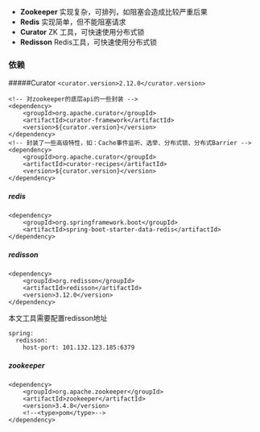 
* **Zookeeper** 实现复杂，可排列，如阻塞会造成比较严重后果 
* **Redis** 实现简单，但不能阻塞请求
* **Curator**  ZK 工具，可快速使用分布式锁
* **Redisson**  Redis工具，可快速使用分布式锁

### 依赖
#####Curator
`<curator.version>2.12.0</curator.version>`
```
<!-- 对zookeeper的底层api的一些封装 -->
<dependency>
    <groupId>org.apache.curator</groupId>
    <artifactId>curator-framework</artifactId>
    <version>${curator.version}</version>
</dependency>
<!-- 封装了一些高级特性，如：Cache事件监听、选举、分布式锁、分布式Barrier -->
<dependency>
    <groupId>org.apache.curator</groupId>
    <artifactId>curator-recipes</artifactId>
    <version>${curator.version}</version>
</dependency>
```

##### redis
```aidl
<dependency>
    <groupId>org.springframework.boot</groupId>
    <artifactId>spring-boot-starter-data-redis</artifactId>
</dependency>
```

##### redisson
```aidl
<dependency>
    <groupId>org.redisson</groupId>
    <artifactId>redisson</artifactId>
    <version>3.12.0</version>
</dependency>
```
本文工具需要配置redisson地址
```aidl
spring:
  redisson:
    host-port: 101.132.123.185:6379
```


##### zookeeper
```aidl
<dependency>
    <groupId>org.apache.zookeeper</groupId>
    <artifactId>zookeeper</artifactId>
    <version>3.4.8</version>
    <!--<type>pom</type>-->
</dependency>
```